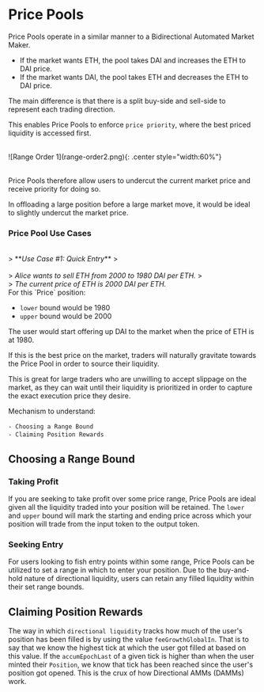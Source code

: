 # Price Pools
<!-- Price Position with split buy/sell side hovering around 1600 DAI/ETH -->
Price Pools operate in a similar manner to a Bidirectional Automated Market Maker.</br>

* If the market wants ETH, the pool takes DAI and increases the ETH to DAI price.
* If the market wants DAI, the pool takes ETH and decreases the ETH to DAI price.

The main difference is that there is a split buy-side and sell-side to represent each trading direction.

This enables Price Pools to enforce `price priority`, where the best priced liquidity is accessed first.

</br>
![Range Order 1](range-order2.png){: .center style="width:60%"}
</br></br>

Price Pools therefore allow users to undercut the current market price and receive priority for doing so.

In offloading a large position before a large market move, it would be ideal to slightly undercut the market price.

### **Price Pool Use Cases**

</br>
> **<em>Use Case #1: Quick Entry</em>**
> </br></br>
> <em>Alice wants to sell ETH from 2000 to 1980 DAI per ETH.</em>
> </br>
> <em>The current price of ETH is 2000 DAI per ETH.</em>

</br>
For this `Price` position:

* `lower` bound would be 1980
* `upper` bound would be 2000

The user would start offering up DAI to the market when the price of ETH is at 1980.

If this is the best price on the market, traders will naturally gravitate towards the Price Pool in order to source their liquidity.

This is great for large traders who are unwilling to accept slippage on the market, as they can wait until their liquidity is prioritized in order to capture the exact execution price they desire.


Mechanism to understand:
```
- Choosing a Range Bound
- Claiming Position Rewards
```
## Choosing a Range Bound

### Taking Profit
<!-- add subtext below image -->
If you are seeking to take profit over some price range, Price Pools are ideal given all the liquidity traded into your position will be retained. The `lower` and `upper` bound will mark the starting and ending price across which your position will trade from the input token to the output token.

### Seeking Entry
For users looking to fish entry points within some range, Price Pools can be utilized to set a range in which to enter your position. Due to the buy-and-hold nature of directional liquidity, users can retain any filled liquidity within their set range bounds.


## Claiming Position Rewards

The way in which `directional liquidity` tracks how much of the user's position has been filled is by using the value `feeGrowthGlobalIn`. That is to say that we know the highest tick at which the user got filled at based on this value. If the `accumEpochLast` of a given tick is higher than when the user minted their `Position`, we know that tick has been reached since the user's position got opened. This is the crux of how Directional AMMs (DAMMs) work.

<br/><br/>